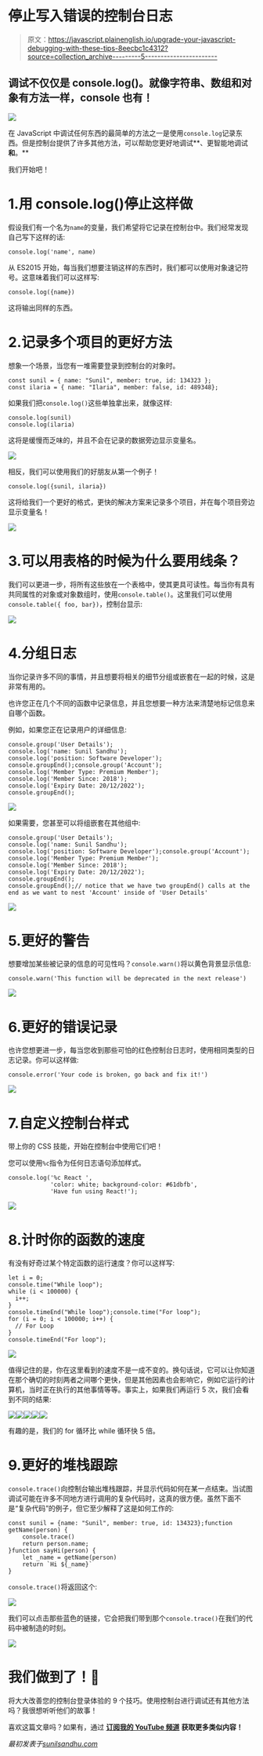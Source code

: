 # 停止写入错误的控制台日志

> 原文：<https://javascript.plainenglish.io/upgrade-your-javascript-debugging-with-these-tips-8eecbc1c4312?source=collection_archive---------5----------------------->

## 调试不仅仅是 console.log()。就像字符串、数组和对象有方法一样，console 也有！

![](img/697cdfd0d57ccb0a2eb234bea96b8043.png)

在 JavaScript 中调试任何东西的最简单的方法之一是使用`console.log`记录东西。但是控制台提供了许多其他方法，可以帮助您更好地调试**、更智能地调试**和**。**

我们开始吧！

# 1.用 console.log()停止这样做

假设我们有一个名为`name`的变量，我们希望将它记录在控制台中。我们经常发现自己写下这样的话:

```
console.log('name', name)
```

从 ES2015 开始，每当我们想要注销这样的东西时，我们都可以使用对象速记符号。这意味着我们可以这样写:

```
console.log({name})
```

这将输出同样的东西。

# 2.记录多个项目的更好方法

想象一个场景，当您有一堆需要登录到控制台的对象时。

```
const sunil = { name: "Sunil", member: true, id: 134323 };
const ilaria = { name: "Ilaria", member: false, id: 489348};
```

如果我们把`console.log()`这些单独拿出来，就像这样:

```
console.log(sunil)
console.log(ilaria)
```

这将是缓慢而乏味的，并且不会在记录的数据旁边显示变量名。

![](img/824f6e6dc99f71cb309a6b1ca826d656.png)

相反，我们可以使用我们的好朋友从第一个例子！

```
console.log({sunil, ilaria})
```

这将给我们一个更好的格式，更快的解决方案来记录多个项目，并在每个项目旁边显示变量名！

![](img/787a2ed2d5560dbdbd52749332c4c4fb.png)

# 3.可以用表格的时候为什么要用线条？

我们可以更进一步，将所有这些放在一个表格中，使其更具可读性。每当你有具有共同属性的对象或对象数组时，使用`console.table()`。这里我们可以使用`console.table({ foo, bar})`，控制台显示:

![](img/529cd6e1d8c61540f47a4277b6356e9f.png)

# 4.分组日志

当你记录许多不同的事情，并且想要将相关的细节分组或嵌套在一起的时候，这是非常有用的。

也许您正在几个不同的函数中记录信息，并且您想要一种方法来清楚地标记信息来自哪个函数。

例如，如果您正在记录用户的详细信息:

```
console.group('User Details');
console.log('name: Sunil Sandhu');
console.log('position: Software Developer');
console.groupEnd();console.group('Account');
console.log('Member Type: Premium Member');
console.log('Member Since: 2018');
console.log('Expiry Date: 20/12/2022');
console.groupEnd();
```

![](img/065947645542f5642eeafc9d1f33f212.png)

如果需要，您甚至可以将组嵌套在其他组中:

```
console.group('User Details');
console.log('name: Sunil Sandhu');
console.log('position: Software Developer');console.group('Account');
console.log('Member Type: Premium Member');
console.log('Member Since: 2018');
console.log('Expiry Date: 20/12/2022');
console.groupEnd();
console.groupEnd();// notice that we have two groupEnd() calls at the end as we want to nest 'Account' inside of 'User Details'
```

![](img/0eb6f3687198033b24653516535a1a44.png)

# 5.更好的警告

想要增加某些被记录的信息的可见性吗？`console.warn()`将以黄色背景显示信息:

```
console.warn('This function will be deprecated in the next release')
```

![](img/38e0e3b8f899d289de98ed6bfba31376.png)

# 6.更好的错误记录

也许您想更进一步，每当您收到那些可怕的红色控制台日志时，使用相同类型的日志记录。你可以这样做:

```
console.error('Your code is broken, go back and fix it!')
```

![](img/167f5630178f7a207a15c57f5a7a0f97.png)

# 7.自定义控制台样式

带上你的 CSS 技能，开始在控制台中使用它们吧！

您可以使用`%c`指令为任何日志语句添加样式。

```
console.log('%c React ', 
            'color: white; background-color: #61dbfb', 
            'Have fun using React!');
```

![](img/4ddb2a87d9d7b623b333de034bedef73.png)

# 8.计时你的函数的速度

有没有好奇过某个特定函数的运行速度？你可以这样写:

```
let i = 0;
console.time("While loop");
while (i < 100000) {
  i++;
}
console.timeEnd("While loop");console.time("For loop");
for (i = 0; i < 100000; i++) {
  // For Loop
}
console.timeEnd("For loop");
```

![](img/7bab64e55d5648abed5b2c76a01d260f.png)

值得记住的是，你在这里看到的速度不是一成不变的。换句话说，它可以让你知道在那个确切的时刻两者之间哪个更快，但是其他因素也会影响它，例如它运行的计算机，当时正在执行的其他事情等等。事实上，如果我们再运行 5 次，我们会看到不同的结果:

![](img/5f3f9951d6536585da0772edf7d795a7.png)![](img/d0890828c92070fc5d70a9c185434c05.png)![](img/77940330107be86001fcdbbae1f42563.png)![](img/80a41fc1e5e5bc991003b7bfca154eec.png)![](img/5d8909b53559c2dbd2d6e08311885570.png)

有趣的是，我们的 for 循环比 while 循环快 5 倍。

# 9.更好的堆栈跟踪

`console.trace()`向控制台输出堆栈跟踪，并显示代码如何在某一点结束。当试图调试可能在许多不同地方进行调用的复杂代码时，这真的很方便。虽然下面不是“复杂代码”的例子，但它至少解释了这是如何工作的:

```
const sunil = {name: "Sunil", member: true, id: 134323};function getName(person) {
    console.trace()
    return person.name;
}function sayHi(person) {
    let _name = getName(person)
    return `Hi ${_name}`
}
```

`console.trace()`将返回这个:

![](img/57a577fec43f960401a8cb0c92196d93.png)

我们可以点击那些蓝色的链接，它会把我们带到那个`console.trace()`在我们的代码中被制造的时刻。

![](img/3cbfdf314afd8142038d86ac81e143d9.png)

# 我们做到了！🎉

将大大改善您的控制台登录体验的 9 个技巧。使用控制台进行调试还有其他方法吗？我很想听听他们的故事！

喜欢这篇文章吗？如果有，通过 [**订阅我的 YouTube 频道**](https://www.youtube.com/channel/UCtipWUghju290NWcn8jhyAw?sub_confirmation=true) **获取更多类似内容！**

*最初发表于*[*sunilsandhu.com*](https://sunilsandhu.com/blog/how-performant-are-arrays-and-objects-in-javascript)